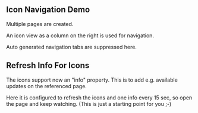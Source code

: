 ## Icon Navigation Demo
Multiple pages are created. 

An icon view as a column on the right is used for navigation.

Auto generated navigation tabs are suppressed here. 

## Refresh Info For Icons

The icons support now an "info" property. This is to add e.g. available updates on the referenced page.

Here it is configured to refresh the icons and one info every 15 sec, so open the page and keep watching. 
(This is just a starting point for you ;-)